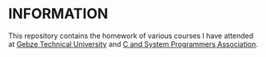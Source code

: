 # INFORMATION

This repository contains the homework of various courses I have attended at [Gebze Technical University](https://www.gtu.edu.tr/bilmuh/) and [C and System Programmers Association](https://www.csystem.org/).

